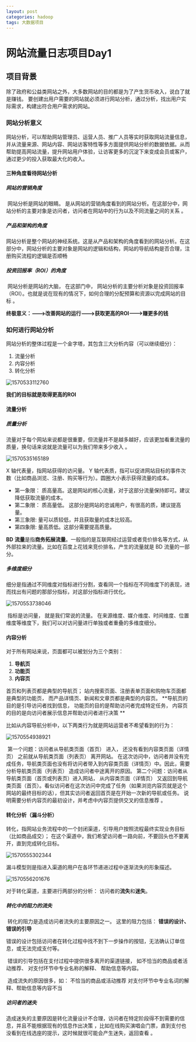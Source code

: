 ```yaml
---
layout: post
categories: hadoop
tags: 大数据项目
---
```


# 网站流量日志项目Day1

## 项目背景

​		除了政府和公益类网站之外，大多数网站的目的都是为了产生货币收入，说白了就是赚钱。 要创建出用户需要的网站就必须进行网站分析，通过分析，找出用户实际需求，构建出符合用户需求的网站。 

### 网站分析意义

​		网站分析，可以帮助网站管理员、运营人员、推广人员等实时获取网站流量信息，并从流量来源、网站内容、网站访客特性等多方面提供网站分析的数据依据。从而帮助提高网站流量，提升网站用户体验，让访客更多的沉淀下来变成会员或客户，通过更少的投入获取最大化的收入。 

#### 三种角度看待网站分析

##### 网站的营销角度

​		网站分析是网站的眼睛。 是从网站的营销角度看到的网站分析。在这部分中，网站分析的主要对象是访问者，访问者在网站中的行为以及不同流量之间的关系 。

##### 产品和架构的角度

​		网站分析是整个网站的神经系统。这是从产品和架构的角度看到的网站分析。在这部分中，网站分析的主要对象是网站的逻辑和结构，网站的导航结构是否合理，注册购买流程的逻辑是否顺畅 

##### 投资回报率（ROI）的角度

​		网站分析是网站的大脑， 在这部门中， 网站分析的主要分析对象是投资回报率（ROI）。也就是说在现有的情况下，如何合理的分配预算和资源以完成网站的目标 。

**终极意义：--->改善网站的运行--->获取更高的ROI--->赚更多的钱**

### 如何进行网站分析

网站分析的整体过程是一个金字塔，其包含三大分析内容（可以继续细分）：

1. 流量分析
2. 内容分析
3. 转化分析

![1570533112760](/public/image/1570533112760.png)

**我们的目标就是取得更高的ROI**

#### 流量分析

##### 质量分析

​		流量对于每个网站来说都是很重要，但流量并不是越多越好，应该更加看重流量的质量，换句话来说就是流量可以为我们带来多少收入 。

![1570535165189](/public/image/1570535165189.png)

X 轴代表量，指网站获得的访问量。 Y 轴代表质，指可以促进网站目标的事件次数（比如商品浏览、注册、购买等行为）。圆圈大小表示获得流量的成本。 

- 第一象限： 质高量高。这是网站的核心流量，对于这部分流量保持即可。建议降低获取流量的成本。 
- 第二象限： 质高量低。 这部分是网站的忠诚用户，有很高的质，建议提高量。 
- 第三象限: 量可以质较低，并且获取量的成本比较高。 
- 第四象限: 量高质低。这部分需要提高质量。 

**BD** **流量**是指**商务拓展流量**。一般指的是互联网经过运营或者竞价排名等方式，从外部拉来的流量。比如在百度上花钱来竞价排名，产生的流量就是 BD 流量的一部分。 

##### 多维度细分

​		细分是指通过不同维度对指标进行分割，查看同一个指标在不同维度下的表现，进而找出有问题的那部分指标，对这部分指标进行优化。 

![1570553738046](/public/image/1570553738046.png)

​		指标是访问量， 就是我们常说的流量。 在来源维度、媒介维度、时间维度、位置维度等维度下，我们可以对访问量进行单独或者重叠的多维度细分。 

#### 内容分析

对于所有网站来说，页面都可以被划分为三个类别： 

1. **导航页**
2. **功能页**
3. **内容页**

首页和列表页都是典型的导航页； 
站内搜索页面、注册表单页面和购物车页面都是典型的功能页， 而产品详情页、新闻和文章页都是典型的内容页。 
**导航页的目的是引导访问者找到信息， 功能页的目的是帮助访问者完成特定任务， 内容页的目的是向访问者展示信息并帮助访问者进行决策 **

比如从内容导航分析中，以下两类行为就是网站运营者不希望看到的行为： 

![1570554938921](/public/image/1570554938921.png)

​		第一个问题：访问者从导航类页面（首页） 进入， 还没有看到内容类页面（详情页） 之前就从导航类页面（列表页） 离开网站。 在这次访问中，访问者并没有完成任务，导航类页面也没有将访问者带入到内容类页面（详情页）中。因此，需要分析导航类页面（列表页） 造成访问者中途离开的原因。
​		第二个问题：访问者从导航类页面（首页或列表页）进入网站， 从内容类页面（详情页） 又返回到导航类页面（首页）。看似访问者在这次访问中完成了任务（如果浏览内容页就是这个网站的最终目标的话），但其实访问者返回首页是在开始一次新的导航或任务。 说明需要分析内容页的最初设计，并考虑中内容页提供交叉的信息推荐 。

#### 转化分析（漏斗分析）

​		转化，指网站业务流程中的一个封闭渠道，引导用户按照流程最终实现业务目标（比如商品成交）； 在这个渠道中，我们希望访问者一路向前，不要回头也不要离开，直到完成转化目标。 

![1570555302344](/public/image/1570555302344.png)

漏斗模型则是指进入渠道的用户在各环节递进过程中逐渐流失的形象描述。 

![1570556201676](/public/image/1570556201676.png)

对于转化渠道，主要进行两部分的分析： 访问者的**流失**和**迷失**。 

##### 转化中的阻力的流失

​		转化的阻力是造成访问者流失的主要原因之一。 这里的阻力包括： **错误的设计、 错误的引导** 

​		错误的设计包括访问者在转化过程中找不到下一步操作的按钮，无法确认订单信息，或无法完成支付等。 

​		错误的引导包括在支付过程中提供很多离开的渠道链接， 如不恰当的商品或者活动推荐、 对支付环节中专业名称的解释、 帮助信息等内容。 

​		造成流失的原因很多，如： 不恰当的商品或活动推荐  对支付环节中专业名词的解释、帮助信息等内容不当 

##### 访问者的迷失

​		造成迷失的主要原因是转化流量设计不合理，访问者在特定阶段得不到需要的信息，并且不能根据现有的信息作出决策 ，比如在线购买演唱会门票，直到支付也没看到在线选座的提示，这时候就很可能会产生迷失，返回查看 。
